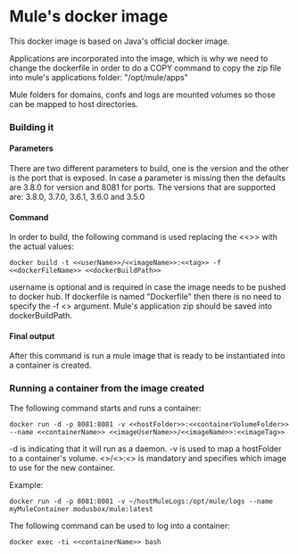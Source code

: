 # Mule's docker image
This docker image is based on Java's official docker image. 

Applications are incorporated into the image, which is why we need to change the dockerfile in order to do a COPY command to copy the zip file into mule's applications folder: "/opt/mule/apps"

Mule folders for domains, confs and logs are mounted volumes so those can be mapped to host directories. 

### Building it

#### Parameters
There are two different parameters to build, one is the version and the other is the port that is exposed. In case a parameter is missing then the defaults are 3.8.0 for version and 8081 for ports.
The versions that are supported are: 3.8.0, 3.7.0, 3.6.1, 3.6.0 and 3.5.0

#### Command

In order to build, the following command is used replacing the <<>> with the actual values:

```docker build -t <<userName>>/<<imageName>>:<<tag>> -f <<dockerFileName>> <<dockerBuildPath>>```

username is optional and is required in case the image needs to be pushed to docker hub.
If dockerfile is named "Dockerfile" then there is no need to specify the -f <<dockerFileName>> argument.
Mule's application zip should be saved into dockerBuildPath.

#### Final output
After this command is run a mule image that is ready to be instantiated into a container is created.

### Running a container from the image created

The following command starts and runs a container:

```docker run -d -p 8081:8081 -v <<hostFolder>>:<<containerVolumeFolder>> --name <<containerName>> <<imageUserName>>/<<imageName>>:<<imageTag>>```

-d is indicating that it will run as a daemon. 
-v is used to map a hostFolder to a container's volume. 
<<imageUserName>>/<<imageName>>:<<imageTag>> is mandatory and specifies which image to use for the new container.

Example: 

```docker run -d -p 8081:8081 -v ~/hostMuleLogs:/opt/mule/logs --name myMuleContainer modusbox/mule:latest```

The following command can be used to log into a container:

```docker exec -ti <<containerName>> bash```
